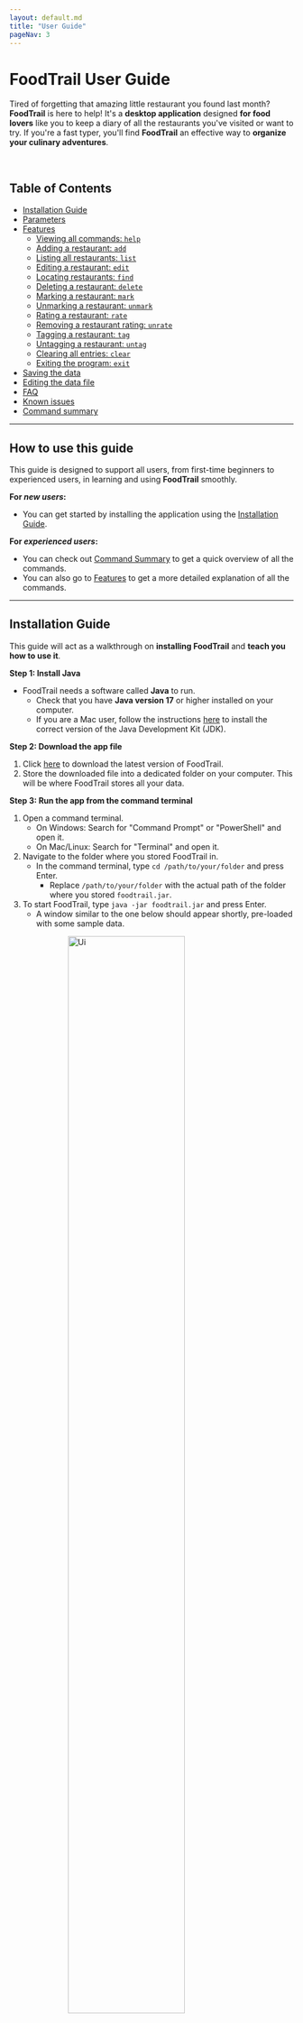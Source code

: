 ```yaml
---
layout: default.md
title: "User Guide"
pageNav: 3
---
```


# FoodTrail User Guide

Tired of forgetting that amazing little restaurant you found last month? **FoodTrail** is here to help! 
It's a **desktop application** designed **for food lovers** like you to keep a diary of all the restaurants you've 
visited or want to try. If you're a fast typer, you'll find **FoodTrail** an effective way to **organize your culinary 
adventures**. 

<br>

<!-- * Table of Contents -->
<page-nav-print />

## Table of Contents
* [Installation Guide](#installation-guide)
* [Parameters](#parameters)
* [Features](#features)
    * [Viewing all commands: `help`](#viewing-all-commands-help)
    * [Adding a restaurant: `add`](#adding-a-restaurant-add)
    * [Listing all restaurants: `list`](#listing-all-restaurants-list)
    * [Editing a restaurant: `edit`](#editing-a-restaurant-edit)
    * [Locating restaurants: `find`](#locating-restaurants-find)
    * [Deleting a restaurant: `delete`](#deleting-a-restaurant-delete)
    * [Marking a restaurant: `mark`](#marking-a-restaurant-mark)
    * [Unmarking a restaurant: `unmark`](#unmarking-a-restaurant-unmark)
    * [Rating a restaurant: `rate`](#rating-a-restaurant-rate)
    * [Removing a restaurant rating: `unrate`](#removing-a-restaurant-rating-unrate)
    * [Tagging a restaurant: `tag`](#tagging-a-restaurant-tag)
    * [Untagging a restaurant: `untag`](#untagging-a-restaurant-untag)
    * [Clearing all entries: `clear`](#clearing-all-entries-clear)
    * [Exiting the program: `exit`](#exiting-the-program-exit)
* [Saving the data](#saving-the-data)
* [Editing the data file](#editing-the-data-file)
* [FAQ](#faq)
* [Known issues](#known-issues)
* [Command summary](#command-summary)

--------------------------------------------------------------------------------------------------------------------
## How to use this guide

This guide is designed to support all users, from first-time beginners to experienced users, in learning and using **FoodTrail** smoothly.

**For *new users*:**
<box>

* You can get started by installing the application using the [Installation Guide](#installation-guide).
</box>

**For *experienced users*:**
<box>

* You can check out [Command Summary](#command-summary) to get a quick overview of all the commands.
* You can also go to [Features](#features) to get a more detailed explanation of all the commands.
</box>

--------------------------------------------------------------------------------------------------------------------
## Installation Guide

This guide will act as a walkthrough on **installing FoodTrail** and **teach you how to use it**.

**Step 1: Install Java**
* FoodTrail needs a software called **Java** to run.
  * Check that you have **Java version 17** or higher installed on your computer.
  * If you are a Mac user, follow the instructions [here](https://se-education.org/guides/tutorials/javaInstallationMac.html) to install the correct version of the Java Development Kit (JDK).

**Step 2: Download the app file**
1. Click [here](https://github.com/AY2526S1-CS2103T-T14-3/tp/releases/download/v1.5/foodtrail.jar) to download the latest version of FoodTrail.
2. Store the downloaded file into a dedicated folder on your computer. This will be where FoodTrail stores all your data.

**Step 3: Run the app from the command terminal**
1. Open a command terminal.
   * On Windows: Search for "Command Prompt" or "PowerShell" and open it.
   * On Mac/Linux: Search for "Terminal" and open it.
2. Navigate to the folder where you stored FoodTrail in.
   * In the command terminal, type `cd /path/to/your/folder` and press Enter. 
     * Replace `/path/to/your/folder` with the actual path of the folder where you stored `foodtrail.jar`.
3. To start FoodTrail, type `java -jar foodtrail.jar` and press Enter. 
   * A window similar to the one below should appear shortly, pre-loaded with some sample data.

<figure>
  <img src="images/labelledUi.png" width="70%" height="70%" style="display: block; margin: 0 auto;" alt="Ui"> 
  <figcaption style="text-align: center; font-style: italic">FoodTrail user interface labelled</figcaption>
</figure>

<br>

**Installation complete!**
* You can now type commands into the command box and press Enter to execute them.
* Here are some commands you can try:
  * `list`: lists all restaurants.
  * `add n/McDonald's a/1 Jelebu Road, #02-01, Bukit Panjang Plaza, Singapore 677743 hp/68928572` adds a restaurant 
    named `McDonald's` to the directory.
  * `delete 3`: deletes the 3rd restaurant shown in the current directory.
  * `clear`: deletes all restaurants.
  * `exit`: exits the app.
* Refer to the [Features](#features) section below for a detailed explanation of every command.

--------------------------------------------------------------------------------------------------------------------
## Parameters

This section describes all the parameters used in FoodTrail commands, along with their meanings and any input rules or constraints.

| Parameter      | Description                                   | Constraints                                                                                                                                   |
|----------------|-----------------------------------------------|-----------------------------------------------------------------------------------------------------------------------------------------------|
| `NAME`         | Name of the restaurant                        | <li>Cannot be empty. <li>Maximum length of 60 characters.</li>                                                                                |
| `PHONE_NUMBER` | Phone number of the restaurant                | <li>Cannot be empty. </li><li>Only accepts 8-digit numbers that start with 6, 8, or 9. </li>                                                  |
| `ADDRESS`      | Address of the restaurant                     | <li>Cannot be empty. </li><li>Maximum length of 100 characters. </li><li>Must end with ', Singapore' followed by a 6-digit postal code. </li> |
| `TAG`          | Labels associated with the restaurant         | <li>Maximum length of 30 characters. </li><li>Accepts spaces. </li>                                                                           |
| `INDEX`        | Position of the restaurant in the directory   | <li>Only accepts numbers.</li><li>Number must correspond to a restaurant in the directory.</li>                                               |
| `KEYWORD`      | Information associated with the restaurant    | No constraints.                                                                                                                               |
| `RATING`       | Rating of the restaurant                      | <li>Only accepts 0, 1, 2, 3, 4, 5.</li>                                                                                                       |

<br>
<br>

## Features

This section explains all available commands and how to use them. If you’re already familiar with the app, you can jump ahead to the [Command summary](#command-summary) for a quick reference.

<box type="info" seamless>

**Notes about the command format:**<br>

* `UPPER_CASE` words represent parameters you need to provide.<br>
    <box>

    *Example:* `add n/NAME`, `NAME` is a parameter.
    </box>

* Square brackets `[ ]` indicate **optional** items.<br>
    <box>

    *Example:* `n/NAME [t/TAG]` can be used as `n/KFC t/fast food` or simply `n/KFC`.
    </box>

* An ellipsis `…`​ after an item means it can be repeated any number of times (including zero).<br>
    <box>

    *Example:* `[t/TAG]…` can be empty (` `), `t/fast food`, or `t/fast food t/halal` and so on.
    </box>

* Parameters can appear in any order.<br>
    <box>

    *Example:* `add n/NAME hp/PHONE_NUMBER a/ADDRESS` is the same as `add hp/PHONE_NUMBER a/ADDRESS n/NAME`.
    </box>

* Extra parameters are ignored for commands that don’t take any parameters (e.g. `help`, `list`, `exit`, `clear`).<br>
    <box>

    *Example:* Typing `help 123` will be treated the same as `help`.
    </box>
</box>

<box type="warning" seamless>

**Caution:**<br>
When copying commands that span multiple lines, make sure that the spaces around line breaks are preserved as some PDF readers may omit them.
</box>

<br>
<br>

### Viewing all commands: `help`

If you are unsure of what commands there are, you can view all the commands by typing `help`.

Format: `help`

<figure>
  <img src="images/helpMessage.png" width=55% height=55% style="display: block; margin: 0 auto;" alt="helpMessage"> 
  <figcaption style="text-align: center; font-style: italic">Help window that opens after entering "help"</figcaption>
</figure>

<br>
<br>

### Adding a restaurant: `add`

Want to keep track of a restaurant? You can do so by adding a restaurant to the directory using `add`.

Format: `add n/NAME a/ADDRESS hp/PHONE_NUMBER [t/TAG]…​`

<box type="info" seamless>

**Important:** 
* Restaurant details must include name, address and phone number.
* For the address, there must be a space between the `,` and `Singapore`. Similarly, there must be a space between 
  `Singapore` and the postal code. (e.g. `..., Singapore 123456`).
</box>

<box type="tip" seamless>

**Tip:** 
* A restaurant is considered a duplicate if it has the same name, address, and phone number.
* A restaurant can have any number of tags (including 0).
</box>

<box>

**Examples:**
* `add n/McDonald's a/1 Jelebu Road, #02-01, Bukit Panjang Plaza, Singapore 677743 hp/68928572` adds a restaurant
  named `McDonald's` to the directory, with the address `1 Jelebu Road, #02-01, Bukit Panjang Plaza, Singapore 
  677743` and phone number `68928572`. 
* `add n/KFC a/701A Yishun Ave 5, #01-02, Singapore 761701 hp/62226111 t/fast food t/chicken` adds a restaurant 
  named `KFC` to the directory, with the address `701A Yishun Ave 5, #01-02, Singapore 761701`, the phone number 
  `62226111`, and the tags `fast food` and `chicken`. 
</box>

<figure>
  <img src="images/addMcDonalds.png" width=55% height=55% style="display: block; margin: 0 auto;" alt="helpMessage"> 
  <figcaption style="text-align: center; font-style: italic">Restaurant added after entering "add n/McDonald's a/1 Jelebu Road, #02-01, Bukit Panjang Plaza, Singapore 677743 hp/68928572"</figcaption>
</figure>

<br>
<br>

### Listing all restaurants: `list`

You can get a list of all the restaurants in the directory using `list`.

Format: `list`

<box type="info" seamless>

**Important:**
* Restaurants are sorted by alphabetical order.
</box>

<br>
<br>

### Editing a restaurant: `edit`

Maybe a restaurant moved or changed its phone number? Keep their details updated using `edit`.

Format: `edit INDEX [n/NAME] [hp/PHONE] [a/ADDRESS]​`

<box type="info" seamless>

**Important:**
* Only the name, phone number, and address can be edited.
* To edit tags, you can use the [tag](#tagging-a-restaurant-tag) command instead.
</box>

<box type="tip" seamless>

**Tip:** <br>
You can edit all details at once, or just a single field — name `n/`, phone `hp/`, or address `a/`.
</box>

<box>

**Examples:**
*  `edit 1 hp/91234567` edits the phone number of the 1st restaurant in the directory to be `91234567`.
*  `edit 2 n/KFC` edits the name of the 2nd restaurant in the directory to be `KFC`.
</box>

<br>
<br>

### Locating restaurants: `find`

You can search for restaurants in the directory by their name, address, phone number, or tag.

Format: `find KEYWORD[, MORE_KEYWORDS]`

<box type="info" seamless>

**Important:**
* The search is case-insensitive. e.g. `kfc` will match `KFC`.
* The order of the keywords matters. e.g. `chan hawker` will not match `Hawker Chan`.
</box>

<box type="tip" seamless>

**Tip:** Want broader results? Add more keywords, separated by commas — any restaurant matching one will appear in the list.
</box>

<box>

**Examples:**
* `find koi` returns a filtered list containing a restaurant named `KOI Thé`.
* `find subway, kfc` returns a filtered list containing restaurants named `Subway` and `KFC`.
* `find bugis` returns a filtered list containing restaurants named `Astons Specialties` and `McDonald's` since their addresses contain `bugis`.
</box>

<figure>
  <img src="images/findBugisResult.png" width="65%" height="65%" style="display: block; margin: 0 auto;" alt="findBugisResult"> 
  <figcaption style="text-align: center; font-style: italic">Result after entering "find bugis"</figcaption>
</figure>

<br>
<br>

### Deleting a restaurant: `delete`

You can delete a restaurant from the directory.

Format: `delete INDEX`

<box>

**Examples:**
* `list` followed by `delete 2` deletes the 2nd restaurant in the restaurant directory.
* `find KFC` followed by `delete 1` deletes the 1st restaurant in the results of the `find` command.
</box>

<br>
<br>

### Marking a restaurant: `mark`

To indicate that you've visited this restaurant, you can mark it as visited.

Format: `mark INDEX`

<box>

**Examples:**
* `mark 1` marks the 1st restaurant as visited.
* `mark 3` marks the 3rd restaurant as visited.
</box>

<br>
<br>

### Unmarking a restaurant: `unmark`

If you accidentally marked a restaurant as visited, you can unmark it using `unmark`.

Format: `unmark INDEX`

<box>

**Examples:**
* `unmark 1` unmarks the 1st restaurant as not visited.
* `unmark 3` unmarks the 3rd restaurant as not visited.
</box>

<br>
<br>

### Rating a restaurant: `rate`

You can give a rating to a restaurant in the directory.

Format: `rate INDEX r/RATING`

<box>

**Examples:**
* `rate 1 r/5` rates the 1st restaurant with 5 stars.
* `rate 3 r/3` rates the 3rd restaurant with 3 stars.
</box>

<br>
<br>

### Removing a restaurant rating: `unrate`

You can remove a rating for a restaurant.

Format: `unrate INDEX`

<box>

**Examples:**
* `unrate 1` removes the rating from the 1st restaurant.
* `unrate 3` removes the rating from the 3rd restaurant.
</box>

<br>
<br>

### Tagging a restaurant: `tag`

You can add a tag to a restaurant in the directory.

Format: `tag INDEX t/TAG [t/MORE_TAGS]`

<box type="info">

**Important:**
* Tags are displayed in alphabetical order.
</box>

<box type="tip" seamless>

**Tips:**
* Tags let you include extra details or keywords, such as “halal,” “cozy,” or “open late,” to help describe the restaurant better.
* Multiple tags can be added by entering more `t/` and specifying additional tags.
</box>

<box>

**Examples:**
* `tag 1 t/halal` tags the 1st restaurant with a `halal` tag.
* `tag 1 t/halal t/fast food` tags the 1st restaurant with a `halal` and a `fast food` tag.
</box>

<br>
<br>

### Untagging a restaurant: `untag`

You can remove tags from the restaurants in the directory.

Format: `untag INDEX t/TAG [t/MORE_TAGS]`

<box type="info" seamless>

**Important:** <br>

* Tags are displayed in alphabetical order.
</box>

<box type="tip" seamless>

**Tips:** <br>
* Multiple tags can be removed by entering more `t/` and specifying additional tags.
</box>

<box>

**Examples:**
* `untag 1 t/halal` removes the `halal` tag from the 1st restaurant.
* `untag 1 t/halal t/fast food` removes the `halal` and `fast food` tags from the 1st restaurant.
</box>

<br>
<br>

### Clearing all entries: `clear`

You can remove all the restaurants from the current directory. Use this command if you want to start with a fresh restaurant directory.

Format: `clear`

<box type="warning" seamless>

**Caution:** <br>
This command will delete all the data in the app.
</box>

<br>
<br>

### Exiting the program: `exit`

You can exit the application.

Format: `exit`

<br>
<br>

### Saving the data

FoodTrail automatically saves your data to your computer whenever you make a change. You don’t need to save anything manually.

<br>
<br>

### Editing the data file

Your FoodTrail data is automatically saved as a JSON file in `[JAR file location]/data/foodtrail.json`.
If you’re an advanced user, you can also edit this file directly to update your data.

<box type="warning" seamless>

**Caution:** <br>
If the data file is edited incorrectly or becomes invalid, FoodTrail will reset and start with an empty file on the next run. <br>
Be careful when making changes as incorrect values may cause the app to behave unexpectedly.

<box type="tip" seamless>

**Recommendation:** <br>
To avoid data loss, you should make a backup before editing.
</box>
</box>

--------------------------------------------------------------------------------------------------------------------

## FAQ

**Q**: Where is my restaurant data stored?<br>
**A**: FoodTrail stores your data locally on your computer. The exact location is usually within the application's data directory, ensuring your information is private and accessible offline. <br>
**Q**: How do I transfer my data to another computer?<br>
**A**: Install the app in the other computer and overwrite the empty data file it creates with the file that contains the data of your previous FoodTrail home folder.

--------------------------------------------------------------------------------------------------------------------

## Known issues

| Problem                                                    | Description                                                                                                                                                                                           | Fix                                                                                                                                                                                |
|------------------------------------------------------------|-------------------------------------------------------------------------------------------------------------------------------------------------------------------------------------------------------|------------------------------------------------------------------------------------------------------------------------------------------------------------------------------------|
| Application opens off-screen after using multiple monitors | If you move the application to a secondary screen and later disconnect that screen (returning to a single display setup), the application window may open off-screen.                                 | Close the application and delete the `preferences.json` file created by the app. Then restart the application as it will reopen on your main screen with default display settings. |
| Help Window does not appear when reopened                  | If you minimize the Help Window and then try to open it again (using the help command, the Help menu, or the F1 shortcut), the existing Help Window will stay minimized instead of opening a new one. | Manually restore the minimized Help Window from your taskbar or dock.                                                                                                              |
---------------------------------------------------------------------------------------------------------------------------------------------------------------------------------------------------------------------------------------------------------------------------------------------------------------------------------------------------------------------------------------------------------------------------------------------------------

## Command summary

| Action                                             | Format                                                       | Examples                                                                                         |
|----------------------------------------------------|--------------------------------------------------------------|--------------------------------------------------------------------------------------------------|
| [**Help**](#viewing-all-commands-help)             | `help`                                                       | `help`                                                                                           |
| [**Add**](#adding-a-restaurant-add)                | `add n/NAME hp/PHONE_NUMBER a/ADDRESS [t/TAG]…​`             | `add n/KFC a/701A Bukit Batok Ave 5, #01-02, Singapore 761721 hp/62226121 t/fast food t/chicken` |
| [**List**](#listing-all-restaurants-list)          | `list`                                                       | `list`                                                                                           |
| [**Edit**](#editing-a-restaurant-edit)             | `edit INDEX [n/NAME] [hp/PHONE_NUMBER] [a/ADDRESS]` | `edit 2 n/KFC hp/68849301`                                                                       |
| [**Find**](#locating-restaurants-find)             | `find KEYWORD[, MORE_KEYWORDS]`                              | `find koi, subway`                                                                               |
| [**Delete**](#deleting-a-restaurant-delete)        | `delete INDEX`                                               | `delete 3`                                                                                       |                                                                                                      | 
| [**Mark**](#marking-a-restaurant-mark)             | `mark INDEX`                                                 | `mark 3`                                                                                         |
| [**Unmark**](#unmarking-a-restaurant-unmark)       | `unmark INDEX`                                               | `unmark 3`                                                                                       |
| [**Rate**](#rating-a-restaurant-rate)              | `rate INDEX r/RATING`                                        | `rate 1 r/5`                                                                                     |
| [**Unrate**](#removing-a-restaurant-rating-unrate) | `unrate INDEX`                                               | `unrate 1`                                                                                       |                                                                                                      |
| [**Tag**](#tagging-a-restaurant-tag)               | `tag INDEX t/TAG [t/MORE_TAGS]`<br>                          | `tag 3 t/fast food t/halal`                                                                      |
| [**Untag**](#untagging-a-restaurant-untag)         | `untag INDEX t/TAG [t/MORE_TAGS]`                            | `untag 3 t/fast food t/halal`                                                                    |
| [**Clear**](#clearing-all-entries-clear)           | `clear`                                                      | `clear`                                                                                          |
| [**Exit**](#exiting-the-program-exit)              | `exit`                                                       | `exit`                                                                                           |
